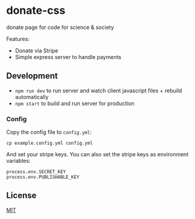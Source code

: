 # donate-css

donate page for code for science & society

Features:

* Donate via Stripe
* Simple express server to handle payments

## Development

* `npm run dev` to run server and watch client javascript files + rebuild automatically
* `npm start` to build and run server for production

### Config

Copy the config file to `config.yml`:

```
cp example.config.yml config.yml
```

And set your stripe keys. You can also set the stripe keys as environment variables:

```
process.env.SECRET_KEY
process.env.PUBLISHABLE_KEY
```

## License

[MIT](LICENSE.md)
